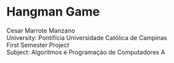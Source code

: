 # Hangman Game
Cesar Marrote Manzano
<br>
University: Pontifícia Universidade Católica de Campinas
<br>
First Semester Project
<br>
Subject: Algorítmos e Programação de Computadores A

